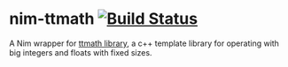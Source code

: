 # nim-ttmath [![Build Status](https://travis-ci.org/status-im/nim-ttmath.svg?branch=master)](https://travis-ci.org/status-im/nim-ttmath)

A Nim wrapper for [ttmath library](https://www.ttmath.org/), a c++ template library for operating with
big integers and floats with fixed sizes.

